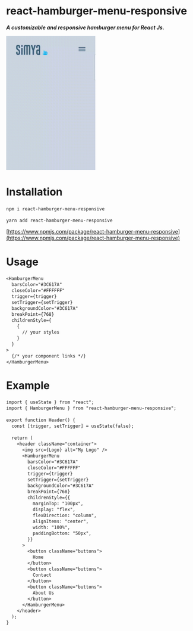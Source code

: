 

react-hamburger-menu-responsive
==============

***A customizable and responsive hamburger menu for React Js.***

<img src="https://github.com/alcantara2509/react-hamburger-menu-responsive/blob/main/react-hamburger-menu-responsive.gif" width="240" height="360" />

# Installation

```npm i react-hamburger-menu-responsive```

```yarn add react-hamburger-menu-responsive```


[https://www.npmjs.com/package/react-hamburger-menu-responsive](https://www.npmjs.com/package/react-hamburger-menu-responsive)

# Usage

```
<HamburgerMenu
  barsColor="#3C617A"
  closeColor="#FFFFFF"
  trigger={trigger}
  setTrigger={setTrigger}
  backgroundColor="#3C617A"
  breakPoint={768}
  childrenStyle={
    {
      // your styles
    }
  }
>
  {/* your component links */}
</HamburgerMenu>
```

# Example

```
import { useState } from "react";
import { HamburgerMenu } from "react-hamburger-menu-responsive";

export function Header() {
  const [trigger, setTrigger] = useState(false);
  
  return (
    <header className="container">
      <img src={Logo} alt="My Logo" />
      <HamburgerMenu
        barsColor="#3C617A"
        closeColor="#FFFFFF"
        trigger={trigger}
        setTrigger={setTrigger}
        backgroundColor="#3C617A"
        breakPoint={768}
        childrenStyle={{
          marginTop: "100px",
          display: "flex",
          flexDirection: "column",
          alignItems: "center",
          width: "100%",
          paddingBottom: "50px",
        }}
      >
        <button className="buttons">
          Home
        </button>
        <button className="buttons">
          Contact
        </button>
        <button className="buttons">
          About Us
        </button>
      </HamburgerMenu>
    </header>
  );
}
```
